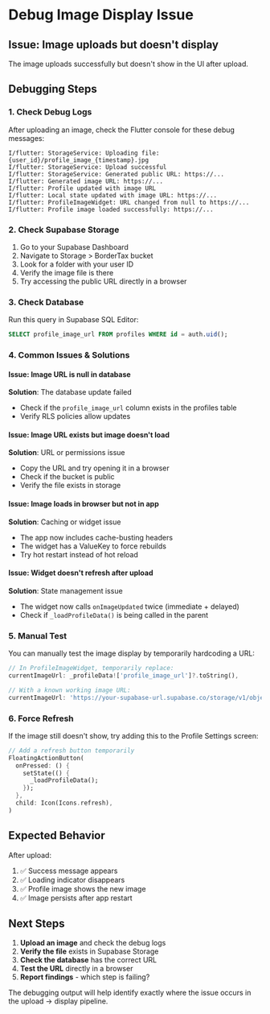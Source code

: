 # Debug Image Display Issue

## Issue: Image uploads but doesn't display

The image uploads successfully but doesn't show in the UI after upload.

## Debugging Steps

### 1. Check Debug Logs
After uploading an image, check the Flutter console for these debug messages:

```
I/flutter: StorageService: Uploading file: {user_id}/profile_image_{timestamp}.jpg
I/flutter: StorageService: Upload successful
I/flutter: StorageService: Generated public URL: https://...
I/flutter: Generated image URL: https://...
I/flutter: Profile updated with image URL
I/flutter: Local state updated with image URL: https://...
I/flutter: ProfileImageWidget: URL changed from null to https://...
I/flutter: Profile image loaded successfully: https://...
```

### 2. Check Supabase Storage
1. Go to your Supabase Dashboard
2. Navigate to Storage > BorderTax bucket
3. Look for a folder with your user ID
4. Verify the image file is there
5. Try accessing the public URL directly in a browser

### 3. Check Database
Run this query in Supabase SQL Editor:
```sql
SELECT profile_image_url FROM profiles WHERE id = auth.uid();
```

### 4. Common Issues & Solutions

#### Issue: Image URL is null in database
**Solution**: The database update failed
- Check if the `profile_image_url` column exists in the profiles table
- Verify RLS policies allow updates

#### Issue: Image URL exists but image doesn't load
**Solution**: URL or permissions issue
- Copy the URL and try opening it in a browser
- Check if the bucket is public
- Verify the file exists in storage

#### Issue: Image loads in browser but not in app
**Solution**: Caching or widget issue
- The app now includes cache-busting headers
- The widget has a ValueKey to force rebuilds
- Try hot restart instead of hot reload

#### Issue: Widget doesn't refresh after upload
**Solution**: State management issue
- The widget now calls `onImageUpdated` twice (immediate + delayed)
- Check if `_loadProfileData()` is being called in the parent

### 5. Manual Test
You can manually test the image display by temporarily hardcoding a URL:

```dart
// In ProfileImageWidget, temporarily replace:
currentImageUrl: _profileData!['profile_image_url']?.toString(),

// With a known working image URL:
currentImageUrl: 'https://your-supabase-url.supabase.co/storage/v1/object/public/BorderTax/test-image.jpg',
```

### 6. Force Refresh
If the image still doesn't show, try adding this to the Profile Settings screen:

```dart
// Add a refresh button temporarily
FloatingActionButton(
  onPressed: () {
    setState(() {
      _loadProfileData();
    });
  },
  child: Icon(Icons.refresh),
)
```

## Expected Behavior

After upload:
1. ✅ Success message appears
2. ✅ Loading indicator disappears  
3. ✅ Profile image shows the new image
4. ✅ Image persists after app restart

## Next Steps

1. **Upload an image** and check the debug logs
2. **Verify the file** exists in Supabase Storage
3. **Check the database** has the correct URL
4. **Test the URL** directly in a browser
5. **Report findings** - which step is failing?

The debugging output will help identify exactly where the issue occurs in the upload → display pipeline.